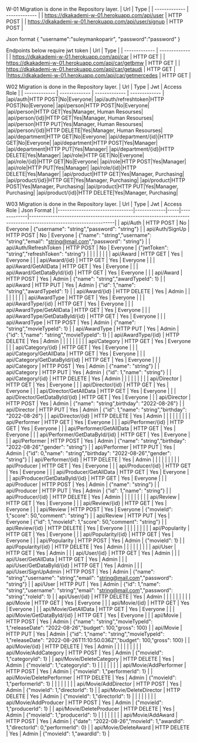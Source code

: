 W-01
Migration is done in the Repository layer.
| Url  | Type |
| ------------- | ------------- |
| https://dkakademi-w-01.herokuapp.com/api/user  | HTTP POST  |
| https://dkakademi-w-01.herokuapp.com/api/user/signup  | HTTP POST  |


Json format
{
    "username":"suleymankoparir",
    "password":"password"
}

Endpoints below require jwt token
| Url  | Type |
| ------------- | ------------- |
| https://dkakademi-w-01.herokuapp.com/api/car  | HTTP GET  |
| https://dkakademi-w-01.herokuapp.com/api/car/getbmw   | HTTP GET  |
| https://dkakademi-w-01.herokuapp.com/api/car/getaudi  | HTTP GET |
|https://dkakademi-w-01.herokuapp.com/api/car/getmercedes | HTTP GET |


W02
Migration is done in the Repository layer.
| Url | Type | Jwt | Access Role |
| ------------- | ------------- | ------------- | ------------- |
|api/auth|HTTP POST|No|Everyone|
|api/auth/refreshtoken|HTTP POST|No|Everyone|
|api/person|HTTP POST|No|Everyone|
|api/person|HTTP GET|Yes|Manager, Human Resourses|
|api/person/{id}|HTTP GET|Yes|Manager, Human Resourses|
|api/person|HTTP PUT|Yes|Manager, Human Resourses|
|api/person/{id}|HTTP DELETE|Yes|Manager, Human Resourses|
|api/department|HTTP GET|No|Everyone|
|api/department/{id}|HTTP GET|No|Everyone|
|api/department|HTTP POST|Yes|Manager|
|api/department|HTTP PUT|Yes|Manager|
|api/department/{id}|HTTP DELETE|Yes|Manager|
|api/role|HTTP GET|No|Everyone|
|api/role/{id}|HTTP GET|No|Everyone|
|api/role|HTTP POST|Yes|Manager|
|api/role|HTTP PUT|Yes|Manager|
|api/role/{id}|HTTP DELETE|Yes|Manager|
|api/product|HTTP GET|Yes|Manager, Purchasing|
|api/product/{id}|HTTP GET|Yes|Manager, Purchasing|
|api/product|HTTP POST|Yes|Manager, Purchasing|
|api/product|HTTP PUT|Yes|Manager, Purchasing|
|api/product/{id}|HTTP DELETE|Yes|Manager, Purchasing|


W03
Migration is done in the Repository layer.
| Url                            | Type        | Jwt | Access Role | Json Format                                                                                                      |
|--------------------------------|-------------|-----|-------------|------------------------------------------------------------------------------------------------------------------|
| api/Auth                       | HTTP POST   | No  | Everyone    | {"username": "string","password": "string"}                                                                      |
| api/Auth/SignUp                | HTTP POST   | No  | Everyone    | {"name": "string","username": "string","email": "string@mail.com","password": "string"}                          |
| api/Auth/RefreshToken          | HTTP POST   | No  | Everyone    | {"jwtToken": "string","refreshToken": "string"}                                                                  |
|                                |             |     |             |                                                                                                                  |
| api/Award                      | HTTP GET    | Yes | Everyone    |                                                                                                                  |
| api/Award/{id}                 | HTTP GET    | Yes | Everyone    |                                                                                                                  |
| api/Award/GetAllData           | HTTP GET    | Yes | Everyone    |                                                                                                                  |
| api/Award/GetDataById/{id}     | HTTP GET    | Yes | Everyone    |                                                                                                                  |
| api/Award                      | HTTP POST   | Yes | Admin       | {"name": "string","awardTypeId": 1}                                                                              |
| api/Award                      | HTTP PUT    | Yes | Admin       | {"id": 1,"name": "string","awardTypeId": 1}                                                                      |
| api/Award/{id}                 | HTTP DELETE | Yes | Admin       |                                                                                                                  |
|                                |             |     |             |                                                                                                                  |
| api/AwardType                  | HTTP GET    | Yes | Everyone    |                                                                                                                  |
| api/AwardType/{id}             | HTTP GET    | Yes | Everyone    |                                                                                                                  |
| api/AwardType/GetAllData       | HTTP GET    | Yes | Everyone    |                                                                                                                  |
| api/AwardType/GetDataById/{id} | HTTP GET    | Yes | Everyone    |                                                                                                                  |
| api/AwardType                  | HTTP POST   | Yes | Admin       | {"name": "string","movieTypeId": 1}                                                                              |
| api/AwardType                  | HTTP PUT    | Yes | Admin       | {"id": 1,"name": "string","movieTypeId": 1}                                                                      |
| api/AwardType/{id}             | HTTP DELETE | Yes | Admin       |                                                                                                                  |
|                                |             |     |             |                                                                                                                  |
| api/Category                   | HTTP GET    | Yes | Everyone    |                                                                                                                  |
| api/Category/{id}              | HTTP GET    | Yes | Everyone    |                                                                                                                  |
| api/Category/GetAllData        | HTTP GET    | Yes | Everyone    |                                                                                                                  |
| api/Category/GetDataById/{id}  | HTTP GET    | Yes | Everyone    |                                                                                                                  |
| api/Category                   | HTTP POST   | Yes | Admin       | {"name": "string"}                                                                                               |
| api/Category                   | HTTP PUT    | Yes | Admin       | {"id": 1,"name": "string"}                                                                                       |
| api/Category/{id}              | HTTP DELETE | Yes | Admin       |                                                                                                                  |
|                                |             |     |             |                                                                                                                  |
| api/Director                   | HTTP GET    | Yes | Everyone    |                                                                                                                  |
| api/Director/{id}              | HTTP GET    | Yes | Everyone    |                                                                                                                  |
| api/Director/GetAllData        | HTTP GET    | Yes | Everyone    |                                                                                                                  |
| api/Director/GetDataById/{id}  | HTTP GET    | Yes | Everyone    |                                                                                                                  |
| api/Director                   | HTTP POST   | Yes | Admin       | {"name": "string",birthday": "2022-08-26"}                                                                       |
| api/Director                   | HTTP PUT    | Yes | Admin       | {"id": 1,"name": "string","birthday": "2022-08-26"}                                                              |
| api/Director/{id}              | HTTP DELETE | Yes | Admin       |                                                                                                                  |
|                                |             |     |             |                                                                                                                  |
| api/Performer                  | HTTP GET    | Yes | Everyone    |                                                                                                                  |
| api/Performer/{id}             | HTTP GET    | Yes | Everyone    |                                                                                                                  |
| api/Performer/GetAllData       | HTTP GET    | Yes | Everyone    |                                                                                                                  |
| api/Performer/GetDataById/{id} | HTTP GET    | Yes | Everyone    |                                                                                                                  |
| api/Performer                  | HTTP POST   | Yes | Admin       | {"name": "string","birthday": "2022-08-26","gender": "string"}                                                   |
| api/Performer                  | HTTP PUT    | Yes | Admin       | {"id": 0,"name": "string","birthday": "2022-08-26","gender": "string"}                                           |
| api/Performer/{id}             | HTTP DELETE | Yes | Admin       |                                                                                                                  |
|                                |             |     |             |                                                                                                                  |
| api/Producer                   | HTTP GET    | Yes | Everyone    |                                                                                                                  |
| api/Producer/{id}              | HTTP GET    | Yes | Everyone    |                                                                                                                  |
| api/Producer/GetAllData        | HTTP GET    | Yes | Everyone    |                                                                                                                  |
| api/Producer/GetDataById/{id}  | HTTP GET    | Yes | Everyone    |                                                                                                                  |
| api/Producer                   | HTTP POST   | Yes | Admin       | {"name": "string"}                                                                                               |
| api/Producer                   | HTTP PUT    | Yes | Admin       | {"id": 1,"name": "string"}                                                                                       |
| api/Producer/{id}              | HTTP DELETE | Yes | Admin       |                                                                                                                  |
|                                |             |     |             |                                                                                                                  |
| api/Review                     | HTTP GET    | Yes | Everyone    |                                                                                                                  |
| api/Review/{id}                | HTTP GET    | Yes | Everyone    |                                                                                                                  |
| api/Review                     | HTTP POST   | Yes | Everyone    | {"movieId": 1,"score": 50,"comment": "string"}                                                                   |
| api/Review                     | HTTP PUT    | Yes | Everyone    | {"id": 1,"movieId": 1,"score": 50,"comment": "string"}                                                           |
| api/Review/{id}                | HTTP DELETE | Yes | Everyone    |                                                                                                                  |
|                                |             |     |             |                                                                                                                  |
| api/Popularity                 | HTTP GET    | Yes | Everyone    |                                                                                                                  |
| api/Popularity/{id}            | HTTP GET    | Yes | Everyone    |                                                                                                                  |
| api/Popularity                 | HTTP POST   | Yes | Admin       | {"movieId": 1}                                                                                                   |
| api/Popularity/{id}            | HTTP DELETE | Yes | Admin       |                                                                                                                  |
|                                |             |     |             |                                                                                                                  |
| api/User                       | HTTP GET    | Yes | Admin       |                                                                                                                  |
| api/User/{id}                  | HTTP GET    | Yes | Admin       |                                                                                                                  |
| api/User/GetAllData            | HTTP GET    | Yes | Admin       |                                                                                                                  |
| api/User/GetDataById/{id}      | HTTP GET    | Yes | Admin       |                                                                                                                  |
| api/User/SignUpAdmin           | HTTP POST   | Yes | Admin       | {"name": "string","username": "string","email": "string@mail.com","password": "string"}                          |
| api/User                       | HTTP PUT    | Yes | Admin       | {"id": 1,"name": "string","username": "string","email": "string@mail.com","password": "string","roleId": 1}      |
| api/User/{id}                  | HTTP DELETE | Yes | Admin       |                                                                                                                  |
|                                |             |     |             |                                                                                                                  |
| api/Movie                      | HTTP GET    | Yes | Everyone    |                                                                                                                  |
| api/Movie/{id}                 | HTTP GET    | Yes | Everyone    |                                                                                                                  |
| api/Movie/GetAllData           | HTTP GET    | Yes | Everyone    |                                                                                                                  |
| api/Movie/GetDataById/{id}     | HTTP GET    | Yes | Everyone    |                                                                                                                  |
| api/Movie                      | HTTP POST   | Yes | Admin       | {"name": "string","movieTypeId": 1,"releaseDate": "2022-08-26","budget": 100,"gross": 100}                       |
| api/Movie                      | HTTP PUT    | Yes | Admin       | {"id": 1,"name": "string","movieTypeId": 1,"releaseDate": "2022-08-26T11:10:50.036Z","budget": 100,"gross": 100} |
| api/Movie/{id}                 | HTTP DELETE | Yes | Admin       |                                                                                                                  |
|                                |             |     |             |                                                                                                                  |
| api/Movie/AddCategory          | HTTP POST   | Yes | Admin       | {"movieId": 1,"categoryId": 1}                                                                                   |
| api/Movie/DeleteCategory       | HTTP DELETE | Yes | Admin       | {"movieId": 1,"categoryId": 1}                                                                                   |
|                                |             |     |             |                                                                                                                  |
| api/Movie/AddPerformer         | HTTP POST   | Yes | Admin       | {"movieId": 1,"performerId": 1}                                                                                  |
| api/Movie/DeletePerformer      | HTTP DELETE | Yes | Admin       | {"movieId": 1,"performerId": 1}                                                                                  |
|                                |             |     |             |                                                                                                                  |
| api/Movie/AddDirector          | HTTP POST   | Yes | Admin       | {"movieId": 1,"directorId": 1}                                                                                   |
| api/Movie/DeleteDirector       | HTTP DELETE | Yes | Admin       | {"movieId": 1,"directorId": 1}                                                                                   |
|                                |             |     |             |                                                                                                                  |
| api/Movie/AddProducer          | HTTP POST   | Yes | Admin       | {"movieId": 1,"producerId": 1}                                                                                   |
| api/Movie/DeleteProducer       | HTTP DELETE | Yes | Admin       | {"movieId": 1,"producerId": 1}                                                                                   |
|                                |             |     |             |                                                                                                                  |
| api/Movie/AddAward             | HTTP POST   | Yes | Admin       | {"date": "2022-08-26","movieId": 1,"awardId": 1,"directorId": 0,"performerId": 0}                                |
| api/Movie/DeleteAward          | HTTP DELETE | Yes | Admin       | {"movieId": 1,"awardId": 1}                                                                                      |



